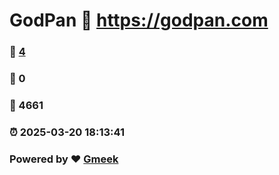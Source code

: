 # GodPan :link: https://godpan.com 
### :page_facing_up: [4](https://godpan.com/tag.html) 
### :speech_balloon: 0 
### :hibiscus: 4661 
### :alarm_clock: 2025-03-20 18:13:41 
### Powered by :heart: [Gmeek](https://github.com/Meekdai/Gmeek)
